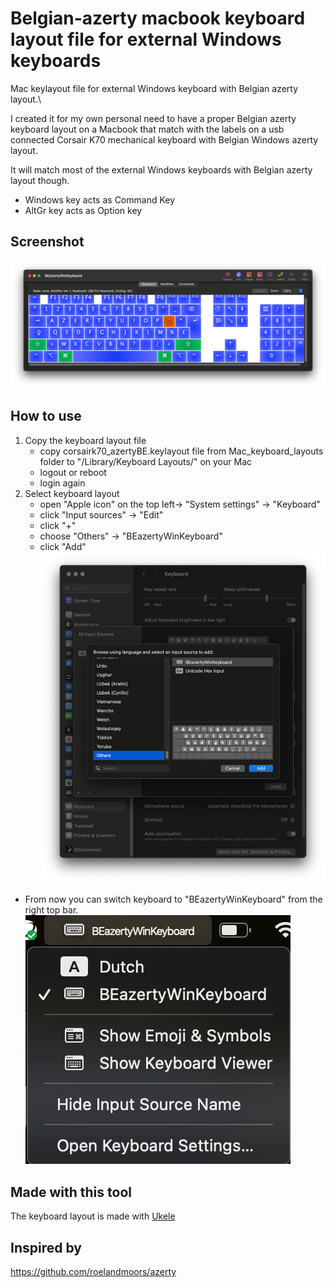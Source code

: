 # Belgian-azerty macbook keyboard layout file for external Windows keyboards
Mac keylayout file for external Windows keyboard with Belgian azerty layout.\

I created it for my own personal need to have a proper Belgian azerty keyboard layout on a Macbook that match with the labels on a usb connected Corsair K70 mechanical keyboard with Belgian Windows azerty layout.

It will match most of the external Windows keyboards with Belgian azerty layout though.
- Windows key acts as Command Key
- AltGr key acts as Option key
## Screenshot
![Ukelele screenshot](Mac_keyboard_layouts/ukelele-screenshot.png)
## How to use
1. Copy the keyboard layout file
   - copy corsairk70_azertyBE.keylayout file from Mac_keyboard_layouts folder to "/Library/Keyboard Layouts/" on your Mac
   - logout or reboot
   - login again
2. Select keyboard layout
   - open "Apple icon" on the top left-> "System settings" -> "Keyboard"
   - click "Input sources" -> "Edit"
   - click "+"
   - choose "Others" -> "BEazertyWinKeyboard"
   - click "Add"
![select input source](Mac_keyboard_layouts/screenshot1.png)
- From now you can switch keyboard to "BEazertyWinKeyboard" from the right top bar.
![select keyboard](Mac_keyboard_layouts/screenshot2.png)
## Made with this tool
The keyboard layout is made with [Ukele](https://software.sil.org/ukelele/)
## Inspired by
https://github.com/roelandmoors/azerty